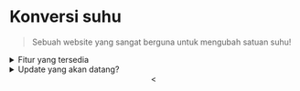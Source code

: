 

# Konversi suhu

> Sebuah website yang sangat berguna untuk mengubah satuan suhu!

<details>
      <summary> Fitur yang tersedia</summary>
      <ul>
        <li>Konversi suhu mulai dari celsius, fahrenheit, reamur, dan kelvin,</li>
        <li>Terdapat formula atau rumus dalam menghitung suhu,</li>
        <li>UI yang nyaman dipandang oleh mata dan sederhana.</li>
      </ul>
</details>
<details>
    <summary>Update yang akan datang?</summary>
    <ul>
      <li>Membuat tampilan menjadi lebih baik.</li>
    </ul>
</details>

<div align="center">
  <
  
  
  
 
</div>
